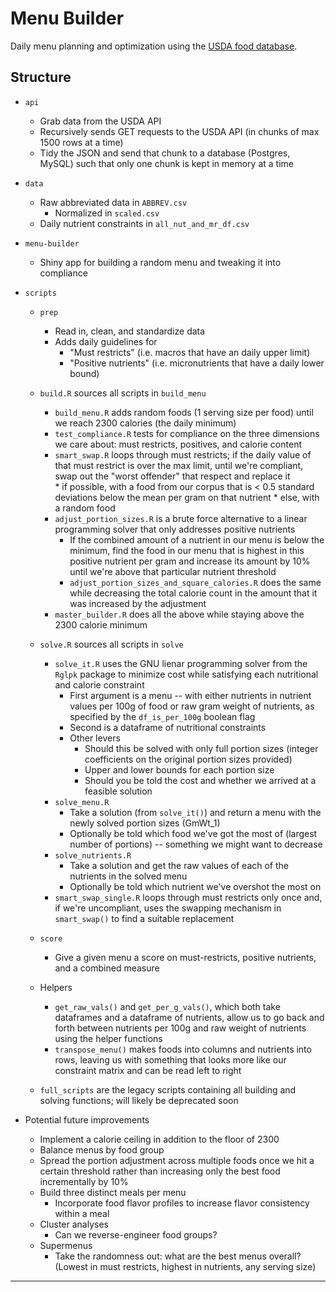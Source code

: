 # Menu Builder

Daily menu planning and optimization using the [USDA food database](https://ndb.nal.usda.gov/ndb/doc/index).



## Structure
* `api`
   * Grab data from the USDA API
	* Recursively sends GET requests to the USDA API (in chunks of max 1500 rows at a time)
	* Tidy the JSON and send that chunk to a database (Postgres, MySQL) such that only one chunk is kept in memory at a time
* `data`
    * Raw abbreviated data in `ABBREV.csv`
        * Normalized in `scaled.csv`
    * Daily nutrient constraints in `all_nut_and_mr_df.csv`
* `menu-builder`
    * Shiny app for building a random menu and tweaking it into compliance
* `scripts`
    * `prep`
        * Read in, clean, and standardize data
        * Adds daily guidelines for
            * "Must restricts" (i.e. macros that have an daily upper limit)
            * "Positive nutrients" (i.e. micronutrients that have a daily lower bound)
    * `build.R` sources all scripts in `build_menu`
        * `build_menu.R` adds random foods (1 serving size per food) until we reach 2300 calories (the daily minimum)
        * `test_compliance.R` tests for compliance on the three dimensions we care about: must restricts, positives, and calorie content
        * `smart_swap.R` loops through must restricts; if the daily value of that must restrict is over the max limit, until we're compliant, swap out the "worst offender" that respect and replace it  
               * if possible, with a food from our corpus that is < 0.5 standard deviations below the mean per gram on that nutrient
               * else, with a random food 
        * `adjust_portion_sizes.R` is a brute force alternative to a linear programming solver that only addresses positive nutrients
            * If the combined amount of a nutrient in our menu is below the minimum, find the food in our menu that is highest in this positive nutrient per gram and increase its amount by 10% until we're above that particular nutrient threshold
            * `adjust_portion_sizes_and_square_calories.R` does the same while decreasing the total calorie count in the amount that it was increased by the adjustment
        * `master_builder.R` does all the above while staying above the 2300 calorie minimum
    * `solve.R` sources all scripts in `solve`
        * `solve_it.R` uses the GNU lienar programming solver from the `Rglpk` package to minimize cost while satisfying each nutritional and calorie constraint 
            * First argument is a menu -- with either nutrients in nutrient values per 100g of food or raw gram weight of nutrients, as specified by the `df_is_per_100g` boolean flag
            * Second is a dataframe of nutritional constraints
            * Other levers 
                * Should this be solved with only full portion sizes (integer coefficients on the original portion sizes provided)
                * Upper and lower bounds for each portion size
                * Should you be told the cost and whether we arrived at a feasible solution
         * `solve_menu.R` 
             * Take a solution (from `solve_it()`) and return a menu with the newly solved portion sizes (GmWt_1)
             * Optionally be told which food we've got the most of (largest number of portions) -- something we might want to decrease
         * `solve_nutrients.R`
             * Take a solution and get the raw values of each of the nutrients in the solved menu
             * Optionally be told which nutrient we've overshot the most on 
         * `smart_swap_single.R` loops through must restricts only once and, if we're uncompliant, uses the swapping mechanism in `smart_swap()` to find a suitable replacement

    * `score`
        * Give a given menu a score on must-restricts, positive nutrients, and a combined measure
    * Helpers
        * `get_raw_vals()` and `get_per_g_vals()`, which both take dataframes and a dataframe of nutrients, allow us to go back and forth between nutrients per 100g and raw weight of nutrients using the helper functions 
        * `transpose_menu()` makes foods into columns and nutrients into rows, leaving us with something that looks more like our constraint matrix and can be read left to right
     * `full_scripts` are the legacy scripts containing all building and solving functions; will likely be deprecated soon 
        
            


* Potential future improvements
    * Implement a calorie ceiling in addition to the floor of 2300
    * Balance menus by food group
    * Spread the portion adjustment across multiple foods once we hit a certain threshold rather than increasing only the best food incrementally by 10%
    * Build three distinct meals per menu
        * Incorporate food flavor profiles to increase flavor consistency within a meal
    * Cluster analyses
        * Can we reverse-engineer food groups?
    * Supermenus
        * Take the randomness out: what are the best menus overall? (Lowest in must restricts, highest in nutrients, any serving size)

***



